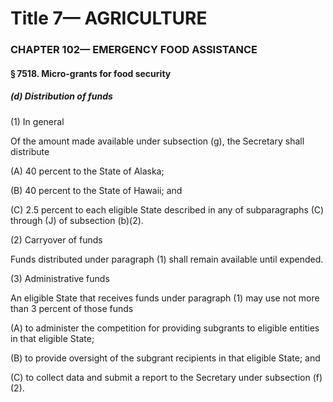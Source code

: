 
# Title 7— AGRICULTURE
### CHAPTER 102— EMERGENCY FOOD ASSISTANCE
#### § 7518. Micro-grants for food security
##### (d) Distribution of funds

(1) In general

Of the amount made available under subsection (g), the Secretary shall distribute

(A) 40 percent to the State of Alaska;

(B) 40 percent to the State of Hawaii; and

(C) 2.5 percent to each eligible State described in any of subparagraphs (C) through (J) of subsection (b)(2).

(2) Carryover of funds

Funds distributed under paragraph (1) shall remain available until expended.

(3) Administrative funds

An eligible State that receives funds under paragraph (1) may use not more than 3 percent of those funds

(A) to administer the competition for providing subgrants to eligible entities in that eligible State;

(B) to provide oversight of the subgrant recipients in that eligible State; and

(C) to collect data and submit a report to the Secretary under subsection (f)(2).
